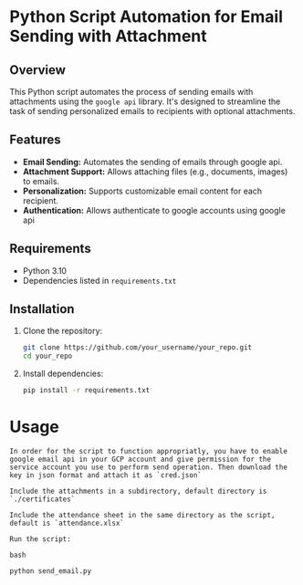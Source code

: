 # Python Script Automation for Email Sending with Attachment

## Overview

This Python script automates the process of sending emails with attachments using the `google api` library. It's designed to streamline the task of sending personalized emails to recipients with optional attachments.

## Features

- **Email Sending:** Automates the sending of emails through google api.
- **Attachment Support:** Allows attaching files (e.g., documents, images) to emails.
- **Personalization:** Supports customizable email content for each recipient.
- **Authentication:** Allows authenticate to google accounts using google api

## Requirements

- Python 3.10
- Dependencies listed in `requirements.txt` 

## Installation

1. Clone the repository:
   ```bash
   git clone https://github.com/your_username/your_repo.git
   cd your_repo
   ```
2. Install dependencies:
    ```bash
    pip install -r requirements.txt
    ```
# Usage

    In order for the script to function appropriatly, you have to enable google email api in your GCP account and give permission for the service account you use to perform send operation. Then download the key in json format and attach it as `cred.json`
    
    Include the attachments in a subdirectory, default directory is `./certificates`
    
    Include the attendance sheet in the same directory as the script, default is `attendance.xlsx`

    Run the script:

    bash

    python send_email.py
